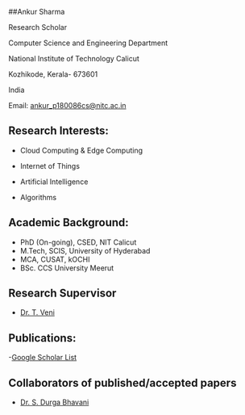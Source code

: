 ##Ankur Sharma

Research Scholar

Computer Science and Engineering Department

National Institute of Technology Calicut

Kozhikode, Kerala- 673601 

India 

Email: ankur_p180086cs@nitc.ac.in

## Research Interests:

* Cloud Computing & Edge Computing

* Internet of Things

* Artificial Intelligence 

* Algorithms


## Academic Background:

 * PhD (On-going), CSED, NIT Calicut 
 * M.Tech, SCIS, University of Hyderabad
 * MCA, CUSAT, kOCHI
 * BSc. CCS University Meerut

##  Research Supervisor

* [Dr. T. Veni](https://people.cse.nitc.ac.in/veni/)


## Publications:

-[Google Scholar List](https://scholar.google.com/citations?hl=en&user=gjzTxFMAAAAJ)

##  Collaborators of published/accepted papers

* [Dr. S. Durga Bhavani](https://scholar.google.com/citations?user=Der0uwgAAAAJ&hl=en&oi=sra)
